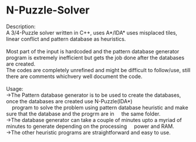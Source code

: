 # N-Puzzle-Solver
Description:<br/>
A 3/4-Puzzle solver written in C++, uses A*/IDA* uses misplaced tiles, linear conflict and pattern database as heuristics.<br/>
<br/>
Most part of the input is hardcoded and the pattern database generator program is extremely inefficient but gets the job done
after the databases are created.<br/>
The codes are completely unrefined and might be difficult to follow/use, still there are comments whichvery well document the code.
<br/>
<br/>
Usage:<br/>
->The Pattern database generator is to be used to create the databases, once the databases are created use N-Puzzle(IDA*)<br/>
&nbsp;&nbsp;&nbsp;&nbsp;program to solve the problem using pattern database heuristic and make sure that the database and the progrm are in &nbsp;&nbsp;&nbsp;&nbsp;the same folder.<br/>
->The database generator can take a couple of minutes upto a myriad of minutes to generate depending on the processing &nbsp;&nbsp;&nbsp;&nbsp;power and RAM.<br/>
->The other heuristic programs are straightforward and easy to use.
